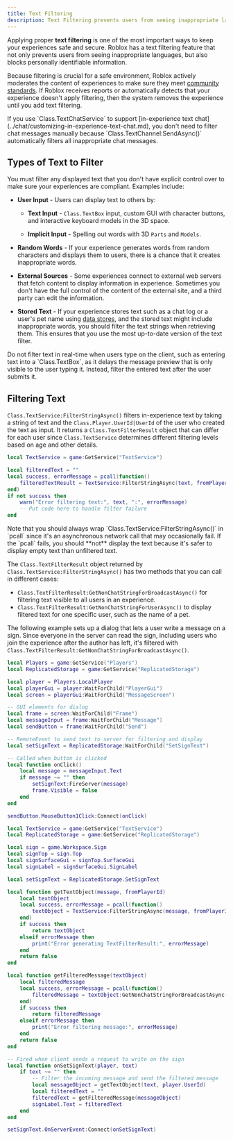 ```yaml
---
title: Text Filtering
description: Text Filtering prevents users from seeing inappropriate language, and blocks personally identifiable information.
---
```


Applying proper **text filtering** is one of the most important ways to keep your experiences safe and secure. Roblox has a text filtering feature that not only prevents users from seeing inappropriate languages, but also blocks personally identifiable information.

Because filtering is crucial for a safe environment, Roblox actively moderates the content of experiences to make sure they meet [community standards](https://en.help.roblox.com/hc/en-us/articles/203313410-Roblox-Community-Standards). If Roblox receives reports or automatically detects that your experience doesn't apply filtering, then the system removes the experience until you add text filtering.

<Alert severity="info">
If you use `Class.TextChatService` to support [in-experience text chat](../chat/customizing-in-experience-text-chat.md), you don't need to filter chat messages manually because `Class.TextChannel:SendAsync()` automatically filters all inappropriate chat messages.
</Alert>

## Types of Text to Filter

You must filter any displayed text that you don't have explicit control over to make sure your experiences are compliant. Examples include:

- **User Input** - Users can display text to others by:

  - **Text Input** - `Class.TextBox` input, custom GUI with character buttons, and interactive keyboard models in the 3D space.

  - **Implicit Input** - Spelling out words with 3D `Parts` and `Models`.

- **Random Words** - If your experience generates words from random characters and displays them to users, there is a chance that it creates inappropriate words.

- **External Sources** - Some experiences connect to external web servers that fetch content to display information in experience. Sometimes you don't have the full control of the content of the external site, and a third party can edit the information.

- **Stored Text** - If your experience stores text such as a chat log or a user's pet name using [data stores](../cloud-services/datastores.md), and the stored text might include inappropriate words, you should filter the text strings when retrieving them. This ensures that you use the most up-to-date version of the text filter.

<Alert severity="warning">
Do not filter text in real-time when users type on the client, such as entering text into a `Class.TextBox`, as it delays the message preview that is only visible to the user typing it. Instead, filter the entered text after the user submits it.
</Alert>

## Filtering Text

`Class.TextService:FilterStringAsync()` filters in-experience text by taking a string of text and the `Class.Player.UserId|UserId` of the user who created the text as input. It returns a `Class.TextFilterResult` object that can differ for each user since `Class.TextService` determines different filtering levels based on age and other details.

```lua
local TextService = game:GetService("TextService")

local filteredText = ""
local success, errorMessage = pcall(function()
	filteredTextResult = TextService:FilterStringAsync(text, fromPlayerId)
end)
if not success then
	warn("Error filtering text:", text, ":", errorMessage)
	-- Put code here to handle filter failure
end
```

<Alert severity="warning">
Note that you should always wrap `Class.TextService:FilterStringAsync()` in `pcall` since it's an asynchronous network call that may occasionally fail. If the `pcall` fails, you should **not** display the text because it's safer to display empty text than unfiltered text.
</Alert>

The `Class.TextFilterResult` object returned by `Class.TextService:FilterStringAsync()` has two methods that you can call in different cases:

- `Class.TextFilterResult:GetNonChatStringForBroadcastAsync()` for filtering text visible to all users in an experience.
- `Class.TextFilterResult:GetNonChatStringForUserAsync()` to display filtered text for one specific user, such as the name of a pet.

The following example sets up a dialog that lets a user write a message on a sign. Since everyone in the server can read the sign, including users who join the experience after the author has left, it's filtered with `Class.TextFilterResult:GetNonChatStringForBroadcastAsync()`.

```lua title='LocalScript'
local Players = game:GetService("Players")
local ReplicatedStorage = game:GetService("ReplicatedStorage")

local player = Players.LocalPlayer
local playerGui = player:WaitForChild("PlayerGui")
local screen = playerGui:WaitForChild("MessageScreen")

-- GUI elements for dialog
local frame = screen:WaitForChild("Frame")
local messageInput = frame:WaitForChild("Message")
local sendButton = frame:WaitForChild("Send")

-- RemoteEvent to send text to server for filtering and display
local setSignText = ReplicatedStorage:WaitForChild("SetSignText")

-- Called when button is clicked
local function onClick()
	local message = messageInput.Text
	if message ~= "" then
		setSignText:FireServer(message)
		frame.Visible = false
	end
end

sendButton.MouseButton1Click:Connect(onClick)
```

```lua title='Script'
local TextService = game:GetService("TextService")
local ReplicatedStorage = game:GetService("ReplicatedStorage")

local sign = game.Workspace.Sign
local signTop = sign.Top
local signSurfaceGui = signTop.SurfaceGui
local signLabel = signSurfaceGui.SignLabel

local setSignText = ReplicatedStorage.SetSignText

local function getTextObject(message, fromPlayerId)
	local textObject
	local success, errorMessage = pcall(function()
		textObject = TextService:FilterStringAsync(message, fromPlayerId)
	end)
	if success then
		return textObject
	elseif errorMessage then
		print("Error generating TextFilterResult:", errorMessage)
	end
	return false
end

local function getFilteredMessage(textObject)
	local filteredMessage
	local success, errorMessage = pcall(function()
		filteredMessage = textObject:GetNonChatStringForBroadcastAsync()
	end)
	if success then
		return filteredMessage
	elseif errorMessage then
		print("Error filtering message:", errorMessage)
	end
	return false
end

-- Fired when client sends a request to write on the sign
local function onSetSignText(player, text)
	if text ~= "" then
		-- Filter the incoming message and send the filtered message
		local messageObject = getTextObject(text, player.UserId)
		local filteredText = ""
		filteredText = getFilteredMessage(messageObject)
		signLabel.Text = filteredText
	end
end

setSignText.OnServerEvent:Connect(onSetSignText)
```
